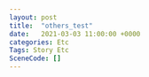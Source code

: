 ```yaml
---
layout: post
title:  "others_test"
date:   2021-03-03 11:00:00 +0000
categories: Etc
Tags: Story Etc
SceneCode: []
---
```

